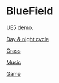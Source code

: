 # BlueField
UE5 demo.

[Day & night cycle](https://www.youtube.com/playlist?list=PL5Rt3cak7KNGhjhIWZtx9wCjBn7HXex-l)

[Grass](https://docs.unrealengine.com/5.3/en-US/grass-quick-start-in-unreal-engine/)

[Music](https://youtu.be/2-9rwzsVyck?si=U43LyUOmf2FP3kt7)

[Game](https://1drv.ms/u/s!AshE0AVwbuKUlqodvrkPmXWGecYStA?e=ah9kAi)
